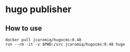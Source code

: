 # hugo publisher

## How to use
```
docker pull jcaromiq/hugocms:0.48
run --rm -it -v $PWD:/src jcaromiq/hugocms:0.48 hugo
```
